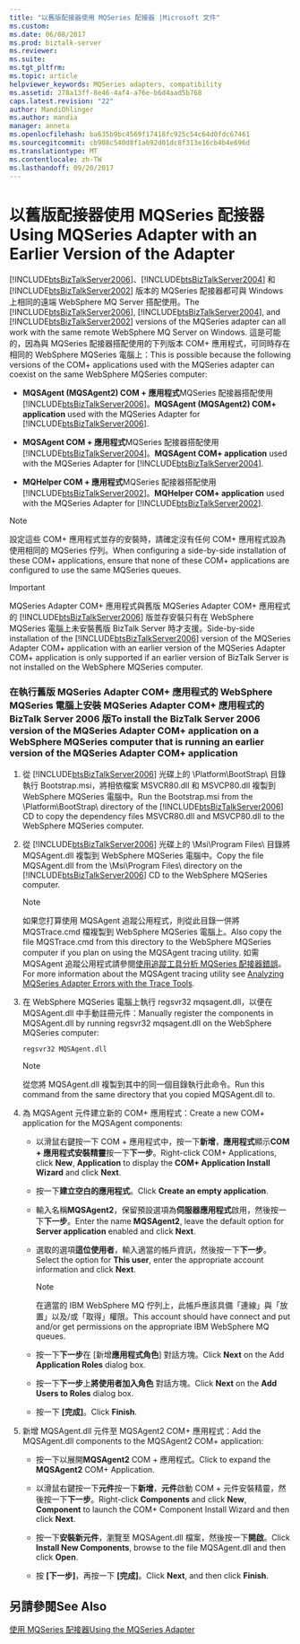 ```yaml
---
title: "以舊版配接器使用 MQSeries 配接器 |Microsoft 文件"
ms.custom: 
ms.date: 06/08/2017
ms.prod: biztalk-server
ms.reviewer: 
ms.suite: 
ms.tgt_pltfrm: 
ms.topic: article
helpviewer_keywords: MQSeries adapters, compatibility
ms.assetid: 278a13ff-8e46-4af4-a76e-b6d4aad5b768
caps.latest.revision: "22"
author: MandiOhlinger
ms.author: mandia
manager: anneta
ms.openlocfilehash: ba635b9bc4569f17418fc925c54c64d0fdc67461
ms.sourcegitcommit: cb908c540d8f1a692d01dc8f313e16cb4b4e696d
ms.translationtype: MT
ms.contentlocale: zh-TW
ms.lasthandoff: 09/20/2017
---
```

# <a name="using-mqseries-adapter-with-an-earlier-version-of-the-adapter"></a><span data-ttu-id="e44fe-102">以舊版配接器使用 MQSeries 配接器</span><span class="sxs-lookup"><span data-stu-id="e44fe-102">Using MQSeries Adapter with an Earlier Version of the Adapter</span></span>
<span data-ttu-id="e44fe-103">[!INCLUDE[btsBizTalkServer2006](../includes/btsbiztalkserver2006-md.md)]、[!INCLUDE[btsBizTalkServer2004](../includes/btsbiztalkserver2004-md.md)] 和 [!INCLUDE[btsBizTalkServer2002](../includes/btsbiztalkserver2002-md.md)] 版本的 MQSeries 配接器都可與 Windows 上相同的遠端 WebSphere MQ Server 搭配使用。</span><span class="sxs-lookup"><span data-stu-id="e44fe-103">The [!INCLUDE[btsBizTalkServer2006](../includes/btsbiztalkserver2006-md.md)], [!INCLUDE[btsBizTalkServer2004](../includes/btsbiztalkserver2004-md.md)], and [!INCLUDE[btsBizTalkServer2002](../includes/btsbiztalkserver2002-md.md)] versions of the MQSeries adapter can all work with the same remote WebSphere MQ Server on Windows.</span></span> <span data-ttu-id="e44fe-104">這是可能的，因為與 MQSeries 配接器搭配使用的下列版本 COM+ 應用程式，可同時存在相同的 WebSphere MQSeries 電腦上：</span><span class="sxs-lookup"><span data-stu-id="e44fe-104">This is possible because the following versions of the COM+ applications used with the MQSeries adapter can coexist on the same WebSphere MQSeries computer:</span></span>  
  
-   <span data-ttu-id="e44fe-105">**MQSAgent (MQSAgent2) COM + 應用程式**MQSeries 配接器搭配使用[!INCLUDE[btsBizTalkServer2006](../includes/btsbiztalkserver2006-md.md)]。</span><span class="sxs-lookup"><span data-stu-id="e44fe-105">**MQSAgent (MQSAgent2) COM+ application** used with the MQSeries Adapter for [!INCLUDE[btsBizTalkServer2006](../includes/btsbiztalkserver2006-md.md)].</span></span>  
  
-   <span data-ttu-id="e44fe-106">**MQSAgent COM + 應用程式**MQSeries 配接器搭配使用[!INCLUDE[btsBizTalkServer2004](../includes/btsbiztalkserver2004-md.md)]。</span><span class="sxs-lookup"><span data-stu-id="e44fe-106">**MQSAgent COM+ application** used with the MQSeries Adapter for [!INCLUDE[btsBizTalkServer2004](../includes/btsbiztalkserver2004-md.md)].</span></span>  
  
-   <span data-ttu-id="e44fe-107">**MQHelper COM + 應用程式**MQSeries 配接器搭配使用[!INCLUDE[btsBizTalkServer2002](../includes/btsbiztalkserver2002-md.md)]。</span><span class="sxs-lookup"><span data-stu-id="e44fe-107">**MQHelper COM+ application** used with the MQSeries Adapter for [!INCLUDE[btsBizTalkServer2002](../includes/btsbiztalkserver2002-md.md)].</span></span>  
  
> [!NOTE]
>  <span data-ttu-id="e44fe-108">設定這些 COM+ 應用程式並存的安裝時，請確定沒有任何 COM+ 應用程式設為使用相同的 MQSeries 佇列。</span><span class="sxs-lookup"><span data-stu-id="e44fe-108">When configuring a side-by-side installation of these COM+ applications, ensure that none of these COM+ applications are configured to use the same MQSeries queues.</span></span>  
  
> [!IMPORTANT]
>  <span data-ttu-id="e44fe-109">MQSeries Adapter COM+ 應用程式與舊版 MQSeries Adapter COM+ 應用程式的 [!INCLUDE[btsBizTalkServer2006](../includes/btsbiztalkserver2006-md.md)] 版並存安裝只有在 WebSphere MQSeries 電腦上未安裝舊版 BizTalk Server 時才支援。</span><span class="sxs-lookup"><span data-stu-id="e44fe-109">Side-by-side installation of the [!INCLUDE[btsBizTalkServer2006](../includes/btsbiztalkserver2006-md.md)] version of the MQSeries Adapter COM+ application with an earlier version of the MQSeries Adapter COM+ application is only supported if an earlier version of BizTalk Server is not installed on the WebSphere MQSeries computer.</span></span>  
  
### <a name="to-install-the-biztalk-server-2006-version-of-the-mqseries-adapter-com-application-on-a-websphere-mqseries-computer-that-is-running-an-earlier-version-of-the-mqseries-adapter-com-application"></a><span data-ttu-id="e44fe-110">在執行舊版 MQSeries Adapter COM+ 應用程式的 WebSphere MQSeries 電腦上安裝 MQSeries Adapter COM+ 應用程式的 BizTalk Server 2006 版</span><span class="sxs-lookup"><span data-stu-id="e44fe-110">To install the BizTalk Server 2006 version of the MQSeries Adapter COM+ application on a WebSphere MQSeries computer that is running an earlier version of the MQSeries Adapter COM+ application</span></span>  
  
1.  <span data-ttu-id="e44fe-111">從 [!INCLUDE[btsBizTalkServer2006](../includes/btsbiztalkserver2006-md.md)] 光碟上的 \Platform\BootStrap\ 目錄執行 Bootstrap.msi，將相依檔案 MSVCR80.dll 和 MSVCP80.dll 複製到 WebSphere MQSeries 電腦中。</span><span class="sxs-lookup"><span data-stu-id="e44fe-111">Run the Bootstrap.msi from the \Platform\BootStrap\ directory of the [!INCLUDE[btsBizTalkServer2006](../includes/btsbiztalkserver2006-md.md)] CD to copy the dependency files MSVCR80.dll and MSVCP80.dll to the WebSphere MQSeries computer.</span></span>  
  
2.  <span data-ttu-id="e44fe-112">從 [!INCLUDE[btsBizTalkServer2006](../includes/btsbiztalkserver2006-md.md)] 光碟上的 \Msi\Program Files\ 目錄將 MQSAgent.dll 複製到 WebSphere MQSeries 電腦中。</span><span class="sxs-lookup"><span data-stu-id="e44fe-112">Copy the file MQSAgent.dll from the \Msi\Program Files\ directory on the [!INCLUDE[btsBizTalkServer2006](../includes/btsbiztalkserver2006-md.md)] CD to the WebSphere MQSeries computer.</span></span>  
  
    > [!NOTE]
    >  <span data-ttu-id="e44fe-113">如果您打算使用 MQSAgent 追蹤公用程式，則從此目錄一併將 MQSTrace.cmd 檔複製到 WebSphere MQSeries 電腦上。</span><span class="sxs-lookup"><span data-stu-id="e44fe-113">Also copy the file MQSTrace.cmd from this directory to the WebSphere MQSeries computer if you plan on using the MQSAgent tracing utility.</span></span> <span data-ttu-id="e44fe-114">如需 MQSAgent 追蹤公用程式請參閱[使用追蹤工具分析 MQSeries 配接器錯誤](../core/analyzing-mqseries-adapter-errors-with-the-trace-tools.md)。</span><span class="sxs-lookup"><span data-stu-id="e44fe-114">For more information about the MQSAgent tracing utility see [Analyzing MQSeries Adapter Errors with the Trace Tools](../core/analyzing-mqseries-adapter-errors-with-the-trace-tools.md).</span></span>  
  
3.  <span data-ttu-id="e44fe-115">在 WebSphere MQSeries 電腦上執行 regsvr32 mqsagent.dll，以便在 MQSAgent.dll 中手動註冊元件：</span><span class="sxs-lookup"><span data-stu-id="e44fe-115">Manually register the components in MQSAgent.dll by running regsvr32 mqsagent.dll on the WebSphere MQSeries computer:</span></span>  
  
    ```  
    regsvr32 MQSAgent.dll  
    ```  
  
    > [!NOTE]
    >  <span data-ttu-id="e44fe-116">從您將 MQSAgent.dll 複製到其中的同一個目錄執行此命令。</span><span class="sxs-lookup"><span data-stu-id="e44fe-116">Run this command from the same directory that you copied MQSAgent.dll to.</span></span>  
  
4.  <span data-ttu-id="e44fe-117">為 MQSAgent 元件建立新的 COM+ 應用程式：</span><span class="sxs-lookup"><span data-stu-id="e44fe-117">Create a new COM+ application for the MQSAgent components:</span></span>  
  
    -   <span data-ttu-id="e44fe-118">以滑鼠右鍵按一下 COM + 應用程式中，按一下**新增**，**應用程式**顯示**COM + 應用程式安裝精靈**按一下**下一步**。</span><span class="sxs-lookup"><span data-stu-id="e44fe-118">Right-click COM+ Applications, click **New**, **Application** to display the **COM+ Application Install Wizard** and click **Next**.</span></span>  
  
    -   <span data-ttu-id="e44fe-119">按一下**建立空白的應用程式**。</span><span class="sxs-lookup"><span data-stu-id="e44fe-119">Click **Create an empty application**.</span></span>  
  
    -   <span data-ttu-id="e44fe-120">輸入名稱**MQSAgent2**，保留預設選項為**伺服器應用程式**啟用，然後按一下**下一步**。</span><span class="sxs-lookup"><span data-stu-id="e44fe-120">Enter the name **MQSAgent2**, leave the default option for **Server application** enabled and click **Next**.</span></span>  
  
    -   <span data-ttu-id="e44fe-121">選取的選項**這位使用者**，輸入適當的帳戶資訊，然後按一下**下一步**。</span><span class="sxs-lookup"><span data-stu-id="e44fe-121">Select the option for **This user**, enter the appropriate account information and click **Next**.</span></span>  
  
        > [!NOTE]
        >  <span data-ttu-id="e44fe-122">在適當的 IBM WebSphere MQ 佇列上，此帳戶應該具備「連線」與「放置」以及/或「取得」權限。</span><span class="sxs-lookup"><span data-stu-id="e44fe-122">This account should have connect and put and/or get permissions on the appropriate IBM WebSphere MQ queues.</span></span>  
  
    -   <span data-ttu-id="e44fe-123">按一下**下一步**在 [新增**應用程式角色**] 對話方塊。</span><span class="sxs-lookup"><span data-stu-id="e44fe-123">Click **Next** on the Add **Application Roles** dialog box.</span></span>  
  
    -   <span data-ttu-id="e44fe-124">按一下**下一步**上**將使用者加入角色** 對話方塊。</span><span class="sxs-lookup"><span data-stu-id="e44fe-124">Click **Next** on the **Add Users to Roles** dialog box.</span></span>  
  
    -   <span data-ttu-id="e44fe-125">按一下 **[完成]**。</span><span class="sxs-lookup"><span data-stu-id="e44fe-125">Click **Finish**.</span></span>  
  
5.  <span data-ttu-id="e44fe-126">新增 MQSAgent.dll 元件至 MQSAgent2 COM+ 應用程式：</span><span class="sxs-lookup"><span data-stu-id="e44fe-126">Add the MQSAgent.dll components to the MQSAgent2 COM+ application:</span></span>  
  
    -   <span data-ttu-id="e44fe-127">按一下以展開**MQSAgent2** COM + 應用程式。</span><span class="sxs-lookup"><span data-stu-id="e44fe-127">Click to expand the **MQSAgent2** COM+ Application.</span></span>  
  
    -   <span data-ttu-id="e44fe-128">以滑鼠右鍵按一下**元件**按一下**新增**，**元件**啟動 COM + 元件安裝精靈，然後按一下**下一步**。</span><span class="sxs-lookup"><span data-stu-id="e44fe-128">Right-click **Components** and click **New**, **Component** to launch the COM+ Component Install Wizard and then click **Next**.</span></span>  
  
    -   <span data-ttu-id="e44fe-129">按一下**安裝新元件**，瀏覽至 MQSAgent.dll 檔案，然後按一下**開啟**。</span><span class="sxs-lookup"><span data-stu-id="e44fe-129">Click **Install New Components**, browse to the file MQSAgent.dll and then click **Open**.</span></span>  
  
    -   <span data-ttu-id="e44fe-130">按 **[下一步]**，再按一下 **[完成]**。</span><span class="sxs-lookup"><span data-stu-id="e44fe-130">Click **Next**, and then click **Finish**.</span></span>  
  
## <a name="see-also"></a><span data-ttu-id="e44fe-131">另請參閱</span><span class="sxs-lookup"><span data-stu-id="e44fe-131">See Also</span></span>  
 [<span data-ttu-id="e44fe-132">使用 MQSeries 配接器</span><span class="sxs-lookup"><span data-stu-id="e44fe-132">Using the MQSeries Adapter</span></span>](../core/using-the-mqseries-adapter.md)